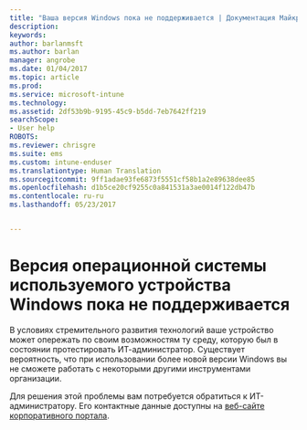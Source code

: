 ```yaml
---
title: "Ваша версия Windows пока не поддерживается | Документация Майкрософт"
description: 
keywords: 
author: barlanmsft
ms.author: barlan
manager: angrobe
ms.date: 01/04/2017
ms.topic: article
ms.prod: 
ms.service: microsoft-intune
ms.technology: 
ms.assetid: 2df53b9b-9195-45c9-b5dd-7eb7642ff219
searchScope:
- User help
ROBOTS: 
ms.reviewer: chrisgre
ms.suite: ems
ms.custom: intune-enduser
ms.translationtype: Human Translation
ms.sourcegitcommit: 9ff1adae93fe6873f5551cf58b1a2e89638dee85
ms.openlocfilehash: d1b5ce20cf9255c0a841531a3ae0014f122db47b
ms.contentlocale: ru-ru
ms.lasthandoff: 05/23/2017


---
```

# <a name="your-windows-devices-operating-system-version-isnt-yet-supported"></a>Версия операционной системы используемого устройства Windows пока не поддерживается

В условиях стремительного развития технологий ваше устройство может опережать по своим возможностям ту среду, которую был в состоянии протестировать ИТ-администратор. Существует вероятность, что при использовании более новой версии Windows вы не сможете работать с некоторыми другими инструментами организации.

Для решения этой проблемы вам потребуется обратиться к ИТ-администратору. Его контактные данные доступны на [веб-сайте корпоративного портала](http://portal.manage.microsoft.com).


